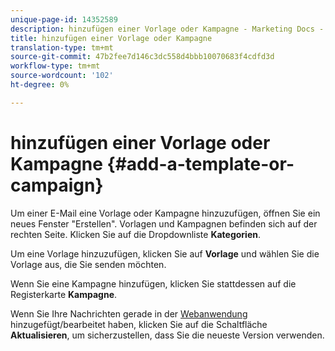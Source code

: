 ```yaml
---
unique-page-id: 14352589
description: hinzufügen einer Vorlage oder Kampagne - Marketing Docs - Produktdokumentation
title: hinzufügen einer Vorlage oder Kampagne
translation-type: tm+mt
source-git-commit: 47b2fee7d146c3dc558d4bbb10070683f4cdfd3d
workflow-type: tm+mt
source-wordcount: '102'
ht-degree: 0%

---
```



# hinzufügen einer Vorlage oder Kampagne {#add-a-template-or-campaign}

Um einer E-Mail eine Vorlage oder Kampagne hinzuzufügen, öffnen Sie ein neues Fenster &quot;Erstellen&quot;. Vorlagen und Kampagnen befinden sich auf der rechten Seite. Klicken Sie auf die Dropdownliste **Kategorien**.

Um eine Vorlage hinzuzufügen, klicken Sie auf **Vorlage** und wählen Sie die Vorlage aus, die Sie senden möchten.

Wenn Sie eine Kampagne hinzufügen, klicken Sie stattdessen auf die Registerkarte **Kampagne**.

Wenn Sie Ihre Nachrichten gerade in der [Webanwendung](http://toutapp.com/login) hinzugefügt/bearbeitet haben, klicken Sie auf die Schaltfläche **Aktualisieren**, um sicherzustellen, dass Sie die neueste Version verwenden.
